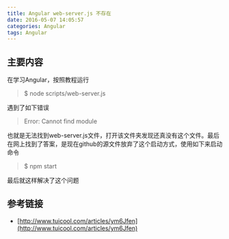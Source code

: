 ```yaml
---
title: Angular web-server.js 不存在
date: 2016-05-07 14:05:57
categories: Angular
tags: Angular
---
```



## 主要内容

在学习Angular，按照教程运行

> $ node scripts/web-server.js

遇到了如下错误

> Error: Cannot find module

也就是无法找到web-server.js文件，打开该文件夹发现还真没有这个文件。最后在网上找到了答案，是现在github的源文件放弃了这个启动方式，使用如下来启动命令

> $ npm start

最后就这样解决了这个问题

## 参考链接
- [http://www.tuicool.com/articles/ym6Jfen](http://www.tuicool.com/articles/ym6Jfen)
